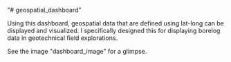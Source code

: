 "# geospatial_dashboard"
 
 Using this dashboard, geospatial data that are defined using lat-long can be displayed and visualized.
 I specifically designed this for displaying borelog data in geotechnical field explorations.

 See the image "dashboard_image" for a glimpse. 
